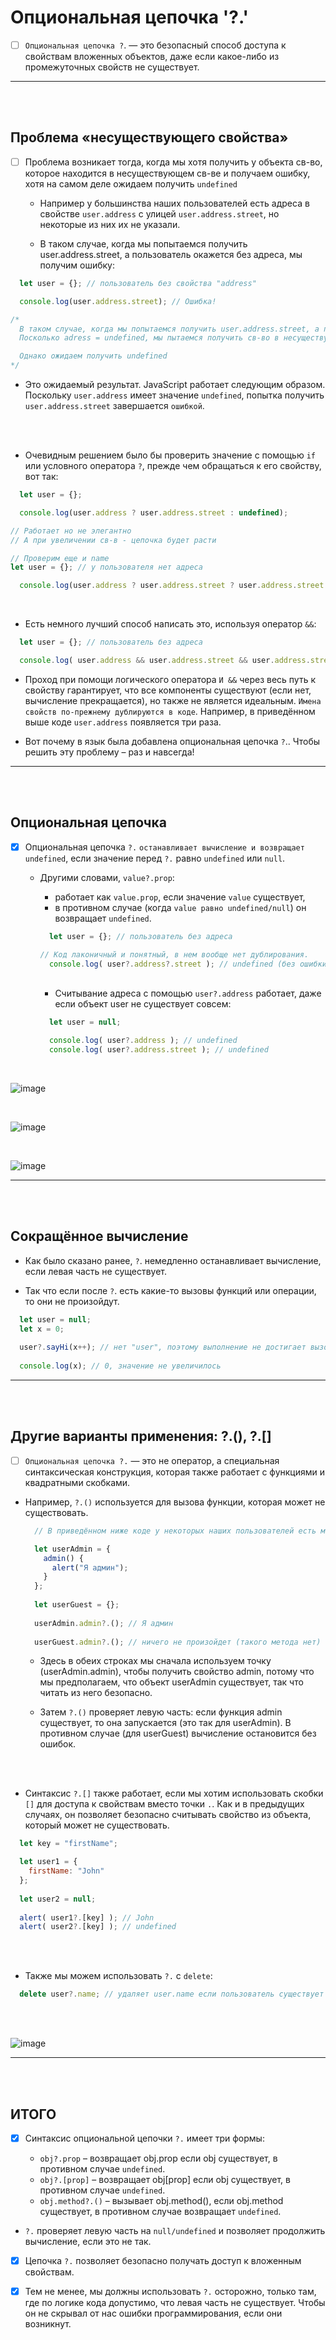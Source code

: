 # Опциональная цепочка '?.'

- [ ] `Опциональная цепочка ?`. — это безопасный способ доступа к свойствам вложенных объектов, даже если какое-либо из промежуточных свойств не существует.

<hr>
<br>
<br>

<h2>Проблема «несуществующего свойства»</h2>

- [ ] Проблема возникает тогда, когда мы хотя получить у объекта св-во, которое находится в несуществующем св-ве и получаем ошибку, хотя на самом деле ожидаем получить `undefined`

  + Например у большинства наших пользователей есть адреса в свойстве `user.address` с улицей `user.address.street`, но некоторые из них их не указали.

  + В таком случае, когда мы попытаемся получить user.address.street, а пользователь окажется без адреса, мы получим ошибку:

```javascript
  let user = {}; // пользователь без свойства "address"

  console.log(user.address.street); // Ошибка!

/*
  В таком случае, когда мы попытаемся получить user.address.street, а пользователь окажется без адреса, мы получим ошибку.
  Посколько adress = undefined, мы пытаемся получить св-во в несуществующем св-ве

  Однако ожидаем получить undefined
*/ 
```

  + Это ожидаемый результат. JavaScript работает следующим образом. Поскольку `user.address` имеет значение `undefined`, попытка получить `user.address.street` завершается `ошибкой`.

  <br>
  <br>

  + Очевидным решением было бы проверить значение с помощью `if` или условного оператора `?`, прежде чем обращаться к его свойству, вот так:

  ```javascript
    let user = {};

    console.log(user.address ? user.address.street : undefined);

  // Работает но не элегантно
  // А при увеличении св-в - цепочка будет расти

  // Проверим еще и name
  let user = {}; // у пользователя нет адреса

    console.log(user.address ? user.address.street ? user.address.street.name : null : null);
  ```

  <br>

  + Есть немного лучший способ написать это, используя оператор `&&`:

  ```javascript
    let user = {}; // пользователь без адреса

    console.log( user.address && user.address.street && user.address.street.name ); // undefined (без ошибки)
  ```

  + Проход при помощи логического оператора `И &&` через весь путь к свойству гарантирует, что все компоненты существуют (если нет, вычисление прекращается), но также не является идеальным. `Имена свойств по-прежнему дублируются в коде`. Например, в приведённом выше коде `user.address` появляется три раза.

  + Вот почему в язык была добавлена опциональная цепочка `?`.. Чтобы решить эту проблему – раз и навсегда!

<hr>
<br>
<br>

<h2>Опциональная цепочка</h2>

- [x] Опциональная цепочка `?.` `останавливает вычисление и возвращает undefined`, если значение перед `?.` равно `undefined` или `null`.

  + Другими словами, `value?.prop`:
  
    + работает как `value.prop`, если значение `value` существует,
    + в противном случае (когда `value равно undefined/null`) он возвращает `undefined`.
   
    ```javascript
      let user = {}; // пользователь без адреса

    // Код лаконичный и понятный, в нем вообще нет дублирования.
      console.log( user?.address?.street ); // undefined (без ошибки)
    ```

    <br>

    + Считывание адреса с помощью `user?.address` работает, даже если объект user не существует совсем:
   
    ```javascript
      let user = null;

      console.log( user?.address ); // undefined
      console.log( user?.address.street ); // undefined
    ```

<br>

![image](https://github.com/acidshotgun/learn-js-vanilla/assets/117285472/99cde901-11f3-4ae9-b88b-320f73c05638)

<br>

![image](https://github.com/acidshotgun/learn-js-vanilla/assets/117285472/50aec3e5-9ffa-4c60-9d78-8043ae4d24f7)

<br>

![image](https://github.com/acidshotgun/learn-js-vanilla/assets/117285472/539b4742-163f-4260-9fb9-235e5bb98702)

<hr>
<br>
<br>

<h2>Сокращённое вычисление</h2>

  + Как было сказано ранее, `?`. немедленно останавливает вычисление, если левая часть не существует.
  
  + Так что если после `?`. есть какие-то вызовы функций или операции, то они не произойдут.

```javascript
  let user = null;
  let x = 0;
  
  user?.sayHi(x++); // нет "user", поэтому выполнение не достигает вызова sayHi и x++
  
  console.log(x); // 0, значение не увеличилось
```

<hr>
<br>
<br>

<h2>Другие варианты применения: ?.(), ?.[]</h2>

- [ ] `Опциональная цепочка ?.` — это не оператор, а специальная синтаксическая конструкция, которая также работает с функциями и квадратными скобками.

+ Например, `?.()` используется для вызова функции, которая может не существовать.
     
  ```javascript
    // В приведённом ниже коде у некоторых наших пользователей есть метод admin, а у некоторых его нет:
  
    let userAdmin = {
      admin() {
        alert("Я админ");
      }
    };
    
    let userGuest = {};
    
    userAdmin.admin?.(); // Я админ
    
    userGuest.admin?.(); // ничего не произойдет (такого метода нет)
  ```

    + Здесь в обеих строках мы сначала используем точку (userAdmin.admin), чтобы получить свойство admin, потому что мы предполагаем, что объект userAdmin существует, так что читать из него безопасно.

    + Затем `?.()` проверяет левую часть: если функция admin существует, то она запускается (это так для userAdmin). В противном случае (для userGuest) вычисление остановится без ошибок.
     
<br>
<br>

  + Синтаксис `?.[]` также работает, если мы хотим использовать скобки `[]` для доступа к свойствам вместо точки `.`. Как и в предыдущих случаях, он позволяет безопасно считывать свойство из объекта, который может не существовать.

  ```javascript
    let key = "firstName";

    let user1 = {
      firstName: "John"
    };
    
    let user2 = null;
    
    alert( user1?.[key] ); // John
    alert( user2?.[key] ); // undefined
  ```

<br>
<br>

  + Также мы можем использовать `?.` с `delete`:

  ```javascript
    delete user?.name; // удаляет user.name если пользователь существует
  ```

<br>
<br>

![image](https://github.com/acidshotgun/learn-js-vanilla/assets/117285472/57f9711b-ad0e-4114-8422-806cdf1b799c)

<hr>
<br>
<br>

<h2>ИТОГО</h2>

- [x] Синтаксис опциональной цепочки `?.` имеет три формы:

  + `obj?.prop` – возвращает obj.prop если obj существует, в противном случае `undefined`.
  + `obj?.[prop]` – возвращает obj[prop] если obj существует, в противном случае `undefined`.
  + `obj.method?.()` – вызывает obj.method(), если obj.method существует, в противном случае возвращает `undefined`.
     
+ `?.` проверяет левую часть на `null/undefined` и позволяет продолжить вычисление, если это не так.

- [x] Цепочка `?.` позволяет безопасно получать доступ к вложенным свойствам.

- [x] Тем не менее, мы должны использовать `?.` осторожно, только там, где по логике кода допустимо, что левая часть не существует. Чтобы он не скрывал от нас ошибки программирования, если они возникнут.
